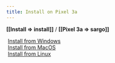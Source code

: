 ```yaml
---
title: Install on Pixel 3a
---
```


<strong>[[Install => install]]</strong> / <strong>[[Pixel 3a => sargo]]</strong>

<div class="gallery" markdown=0>
  <div class="cell">
    <a href="windows"><img class="filter-grey" src="{{ '/assets/images/icons/windows.svg' | relative_url }}" alt=""></a>
    <a style="margin-top: 0.5rem" class="btn" href="windows">Install from Windows</a>
  </div>
  <div class="cell">
    <a href="mac"><img class="filter-grey" src="{{ '/assets/images/icons/apple.svg' | relative_url }}" alt=""></a>
    <a style="margin-top: 0.5rem" class="btn" href="mac">Install from MacOS</a>
  </div>
  <div class="cell">
    <a href="linux"><img class="filter-grey" src="{{ '/assets/images/icons/linux.svg' | relative_url }}" alt=""></a>
    <a style="margin-top: 0.5rem" class="btn" href="linux">Install from Linux</a>
  </div>
</div>

